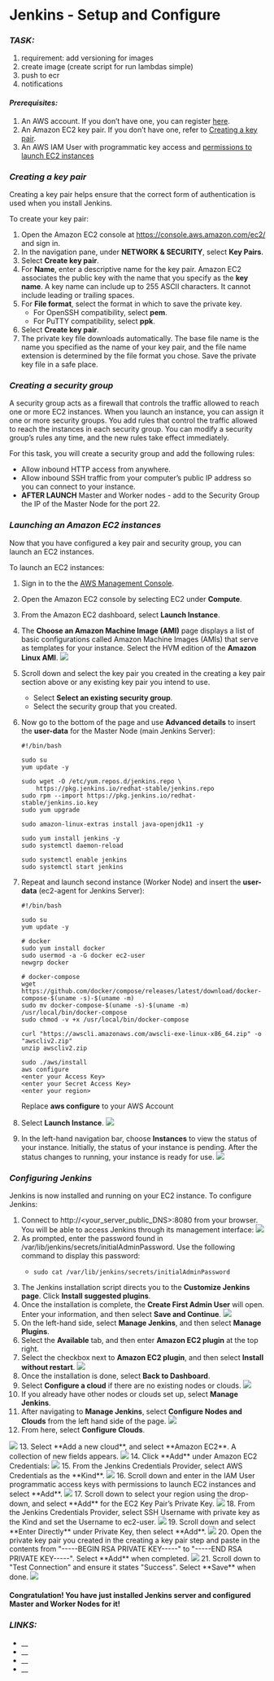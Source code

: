 # Jenkins - Setup and Configure

### _TASK:_
1. requirement: add versioning for images
2. create image (create script for run lambdas simple)
3. push to ecr
4. notifications

#### _Prerequisites:_
1. An AWS account. If you don’t have one, you can register [here](https://portal.aws.amazon.com/billing/signup#/start).
2. An Amazon EC2 key pair. If you don’t have one, refer to [Creating a key pair](https://www.jenkins.io/doc/tutorials/tutorial-for-installing-jenkins-on-AWS/#creating-a-key-pair).
3. An AWS IAM User with programmatic key access and [permissions to launch EC2 instances](https://plugins.jenkins.io/ec2/#plugin-content-iam-setup)




### _Creating a key pair_
Creating a key pair helps ensure that the correct form of authentication is used when you install Jenkins.

To create your key pair:
1. Open the Amazon EC2 console at https://console.aws.amazon.com/ec2/ and sign in.
2. In the navigation pane, under **NETWORK & SECURITY**, select **Key Pairs**.
3. Select **Create key pair**.
4. For **Name**, enter a descriptive name for the key pair. Amazon EC2 associates the public key with the name that you specify as the **key name**. A key name can include up to 255 ASCII characters. It cannot include leading or trailing spaces.
5. For **File format**, select the format in which to save the private key.
   - For OpenSSH compatibility, select **pem**. 
   - For PuTTY compatibility, select **ppk**.
6. Select **Create key pair**.
7. The private key file downloads automatically. The base file name is the name you specified as the name of your key pair, and the file name extension is determined by the file format you chose. Save the private key file in a safe place.




### _Creating a security group_
A security group acts as a firewall that controls the traffic allowed to reach one or more EC2 instances. When you launch an instance, you can assign it one or more security groups. You add rules that control the traffic allowed to reach the instances in each security group. You can modify a security group’s rules any time, and the new rules take effect immediately.

For this task, you will create a security group and add the following rules:
- Allow inbound HTTP access from anywhere. 
- Allow inbound SSH traffic from your computer’s public IP address so you can connect to your instance.
- **AFTER LAUNCH** Master and Worker nodes - add to the Security Group the IP of the Master Node for the port 22.




### _Launching an Amazon EC2 instances_
Now that you have configured a key pair and security group, you can launch an EC2 instances.

To launch an EC2 instances:
1. Sign in to the the [AWS Management Console](https://console.aws.amazon.com/ec2/). 
2. Open the Amazon EC2 console by selecting EC2 under **Compute**. 
3. From the Amazon EC2 dashboard, select **Launch Instance**.
4. The **Choose an Amazon Machine Image (AMI)** page displays a list of basic configurations called Amazon Machine Images (AMIs) that serve as templates for your instance. Select the HVM edition of the **Amazon Linux AMI**. <img src ='img/choose-AMI.jpg'>
5. Scroll down and select the key pair you created in the creating a key pair section above or any existing key pair you intend to use.
   - Select **Select an existing security group**. 
   - Select the security group that you created.
6. Now go to the bottom of the page and use **Advanced details** to insert the **user-data** for the Master Node (main Jenkins Server):
    ```
    #!/bin/bash
    
    sudo su
    yum update -y
    
    sudo wget -O /etc/yum.repos.d/jenkins.repo \
        https://pkg.jenkins.io/redhat-stable/jenkins.repo
    sudo rpm --import https://pkg.jenkins.io/redhat-stable/jenkins.io.key
    sudo yum upgrade
    
    sudo amazon-linux-extras install java-openjdk11 -y
    
    sudo yum install jenkins -y
    sudo systemctl daemon-reload
    
    sudo systemctl enable jenkins
    sudo systemctl start jenkins   
    ```
7. Repeat and launch second instance (Worker Node) and insert the **user-data** (ec2-agent for Jenkins Server):
    ```
    #!/bin/bash
    
    sudo su
    yum update -y
    
    # docker
    sudo yum install docker
    sudo usermod -a -G docker ec2-user
    newgrp docker
    
    # docker-compose
    wget https://github.com/docker/compose/releases/latest/download/docker-compose-$(uname -s)-$(uname -m) 
    sudo mv docker-compose-$(uname -s)-$(uname -m) /usr/local/bin/docker-compose
    sudo chmod -v +x /usr/local/bin/docker-compose
    
    curl "https://awscli.amazonaws.com/awscli-exe-linux-x86_64.zip" -o "awscliv2.zip"
    unzip awscliv2.zip
    
    sudo ./aws/install
    aws configure
    <enter your Access Key>
    <enter your Secret Access Key>
    <enter your region>
    ```
   Replace **aws configure** to your AWS Account

8. Select **Launch Instance**. <img src ='img/launch_instance.jpg'>
9. In the left-hand navigation bar, choose **Instances** to view the status of your instance. Initially, the status of your instance is pending. After the status changes to running, your instance is ready for use. <img src ='img/launch_nodes.jpg'>




### _Configuring Jenkins_
Jenkins is now installed and running on your EC2 instance. To configure Jenkins:
1. Connect to http://<your_server_public_DNS>:8080 from your browser. You will be able to access Jenkins through its management interface: <img src ='img/unlock_jenkins.png'>
2. As prompted, enter the password found in /var/lib/jenkins/secrets/initialAdminPassword. Use the following command to display this password:
   - ```
     sudo cat /var/lib/jenkins/secrets/initialAdminPassword
     ```
3. The Jenkins installation script directs you to the **Customize Jenkins page**. Click **Install suggested plugins**.
4. Once the installation is complete, the **Create First Admin User** will open. Enter your information, and then select **Save and Continue**. <img src ='img/create_admin_user.png'>
5. On the left-hand side, select **Manage Jenkins**, and then select **Manage Plugins**. 
6. Select the **Available** tab, and then enter **Amazon EC2 plugin** at the top right. 
7. Select the checkbox next to **Amazon EC2 plugin**, and then select **Install without restart**. <img src ='img/install_ec2_plugin.png'>
8. Once the installation is done, select **Back to Dashboard**. 
9. Select **Configure a cloud** if there are no existing nodes or clouds. <img src ='img/configure_cloud.png'>
10. If you already have other nodes or clouds set up, select **Manage Jenkins**.
11. After navigating to **Manage Jenkins**, select **Configure Nodes and Clouds** from the left hand side of the page. <img src ='img/manage-nodes-and-clouds.png'>
12. From here, select **Configure Clouds**. 

   <img src ='img/manage-jenkins-configure-clouds.png'>
13. Select **Add a new cloud**, and select **Amazon EC2**. A collection of new fields appears. <img src ='img/add-amazon-cloud.png'>
14. Click **Add** under Amazon EC2 Credentials: <img src ='img/configure_cloud_add_ec2_credentials.png'>
15. From the Jenkins Credentials Provider, select AWS Credentials as the **Kind**. <img src ='img/jenkins_credentials_provider_aws_credentials.png'>
16. Scroll down and enter in the IAM User programmatic access keys with permissions to launch EC2 instances and select **Add**. <img src ='img/add_access_secret_access_keys.png'>
17. Scroll down to select your region using the drop-down, and select **Add** for the EC2 Key Pair’s Private Key. <img src ='img/configure_cloud_region_private_key.png'>
18. From the Jenkins Credentials Provider, select SSH Username with private key as the Kind and set the Username to ec2-user. <img src ='img/ssh_username.png'>
19. Scroll down and select **Enter Directly** under Private Key, then select **Add**. <img src ='img/private_key_enter_directly.png'>
20. Open the private key pair you created in the creating a key pair step and paste in the contents from "-----BEGIN RSA PRIVATE KEY-----" to "-----END RSA PRIVATE KEY-----". Select **Add** when completed. <img src ='img/enter_private_key.png'>
21. Scroll down to "Test Connection" and ensure it states "Success". Select **Save** when done. <img src ='img/test_connection.png'>

#### Congratulation! You have just installed Jenkins server and configured Master and Worker Nodes for it!




### _LINKS:_
+ __
+ __
+ __
+ __






